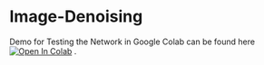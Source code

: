 # Image-Denoising


Demo for Testing the Network in Google Colab can be found here [![Open In Colab](https://colab.research.google.com/assets/colab-badge.svg)](https://colab.research.google.com/github/PrasannaPulakurthi/ImageRescaling/blob/main/Invertible_Rescaling.ipynb)
. 
